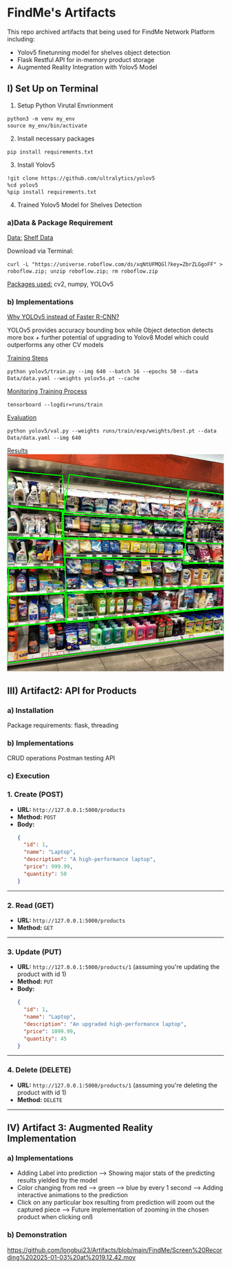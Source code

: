 # FindMe's Artifacts
This repo archived artifacts that being used for FindMe Network Platform including: 
- Yolov5 finetunning model for shelves object detection
- Flask Restful API for in-memory product storage
- Augmented Reality Integration with Yolov5 Model

## I) Set Up on Terminal

1) Setup Python Virutal Envrionment
```console
python3 -m venv my_env
source my_env/bin/activate
```
2. Install necessary packages
```console
pip install requirements.txt
```
3. Install Yolov5
```console
!git clone https://github.com/ultralytics/yolov5 
%cd yolov5
%pip install requirements.txt 
```

4. Trained Yolov5 Model for Shelves Detection

### a)Data & Package Requirement
<u>Data:</u> [Shelf Data](https://universe.roboflow.com/shelfdetect-yzkro/shelves-ugxt3)

Download via Terminal:

```console
curl -L "https://universe.roboflow.com/ds/xqNtUFMQGl?key=ZbrZLGgoFF" > roboflow.zip; unzip roboflow.zip; rm roboflow.zip
```

<u>Packages used:</u> cv2, numpy, YOLOv5

### b) Implementations
<u>Why YOLOv5 instead of Faster R-CNN?</u>

YOLOv5 provides accuracy bounding box while Object detection detects more box + further potential of upgrading to Yolov8 Model which could outperforms any other CV models 

<u>Training Steps</u>
```console
python yolov5/train.py --img 640 --batch 16 --epochs 50 --data Data/data.yaml --weights yolov5s.pt --cache
```
<u>Monitoring Training Process</u>
```console
tensorboard --logdir=runs/train
```
<u>Evaluation</u>
```console
python yolov5/val.py --weights runs/train/exp/weights/best.pt --data Data/data.yaml --img 640
```

<u>Results</u>
![alt text](image-2.png)

## III) Artifact2: API for Products

### a) Installation
Package requirements: flask, threading

### b) Implementations
CRUD operations
Postman testing API

### c) Execution


### 1. **Create (POST)**

- **URL:** `http://127.0.0.1:5000/products`  
- **Method:** `POST`  
- **Body:**
  ```json
  {
    "id": 1,
    "name": "Laptop",
    "description": "A high-performance laptop",
    "price": 999.99,
    "quantity": 50
  }
  ```

---

### 2. **Read (GET)**

- **URL:** `http://127.0.0.1:5000/products`  
- **Method:** `GET`  


---

### 3. **Update (PUT)**

- **URL:** `http://127.0.0.1:5000/products/1` (assuming you're updating the product with id 1)  
- **Method:** `PUT`  
- **Body:**
  ```json
  {
    "id": 1,
    "name": "Laptop",
    "description": "An upgraded high-performance laptop",
    "price": 1099.99,
    "quantity": 45
  }
  ```

---

### 4. **Delete (DELETE)**

- **URL:** `http://127.0.0.1:5000/products/1` (assuming you're deleting the product with id 1)  
- **Method:** `DELETE`  

---


## IV) Artifact 3: Augmented Reality Implementation

### a) Implementations
- Adding Label into prediction
--> Showing major stats of the predicting results yielded by the model
- Color changing from red --> green --> blue by every 1 second
--> Adding interactive animations to the prediction
- Click on any particular box resulting from prediction will zoom out the captured piece
--> Future implementation of zooming in the chosen product when clicking onß

### b) Demonstration
https://github.com/longbui23/Artifacts/blob/main/FindMe/Screen%20Recording%202025-01-03%20at%2019.12.42.mov
